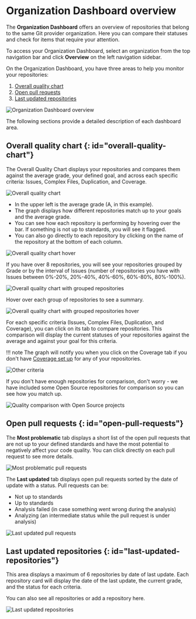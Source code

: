 # Organization Dashboard overview

The **Organization Dashboard** offers an overview of repositories that belong to the same Git provider organization. Here you can compare their statuses and check for items that require your attention.

To access your Organization Dashboard, select an organization from the top navigation bar and click **Overview** on the left navigation sidebar.

On the Organization Dashboard, you have three areas to help you monitor your repositories:

1.  [Overall quality chart](#overall-quality-chart)
1.  [Open pull requests](#open-pull-requests)
1.  [Last updated repositories](#last-updated-repositories)

![Organization Dashboard overview](images/organization-dashboard-overview.png)

The following sections provide a detailed description of each dashboard area.

## Overall quality chart {: id="overall-quality-chart"}

The Overall Quality Chart displays your repositories and compares them against the average grade, your defined goal, and across each specific criteria: Issues, Complex Files, Duplication, and Coverage.

![Overall quality chart](images/organization-dashboard-overall-quality.png)

-   In the upper left is the average grade (A, in this example).
-   The graph displays how different repositories match up to your goals and the average grade.
-   You can see how each repository is performing by hovering over the bar. If something is not up to standards, you will see it flagged.
-   You can also go directly to each repository by clicking on the name of the repository at the bottom of each column.

![Overall quality chart hover](images/organization-dashboard-overall-quality-hover.png)

If you have over 8 repositories, you will see your repositories grouped by Grade or by the interval of Issues (number of repositories you have with Issues between 0%-20%, 20%-40%, 40%-60%, 60%-80%, 80%-100%).

![Overall quality chart with grouped repositories](images/organization-dashboard-overall-quality-grouped.png)

Hover over each group of repositories to see a summary.

![Overall quality chart with grouped repositories hover](images/organization-dashboard-overall-quality-grouped-hover.png)

For each specific criteria (Issues, Complex Files, Duplication, and Coverage), you can click on its tab to compare repositories. This comparison will display the current statuses of your repositories against the average and against your goal for this criteria.

!!! note
    The graph will notify you when you click on the Coverage tab if you don't have [Coverage set up](../repositories-configure/coverage.md) for any of your repositories.

![Other criteria](images/organization-dashboard-other-criteria.png)

If you don't have enough repositories for comparison, don't worry - we have included some Open Source repositories for comparison so you can see how you match up.

![Quality comparison with Open Source projects](images/organization-dashboard-overall-quality-open-source.png)

## Open pull requests {: id="open-pull-requests"}

The **Most problematic** tab displays a short list of the open pull requests that are not up to your defined standards and have the most potential to negatively affect your code quality. You can click directly on each pull request to see more details.

![Most problematic pull requests](images/organization-dashboard-prs-problematic.png)

The **Last updated** tab displays open pull requests sorted by the date of update with a status. Pull requests can be:

-   Not up to standards
-   Up to standards
-   Analysis failed (in case something went wrong during the analysis)
-   Analyzing (an intermediate status while the pull request is under analysis)

![Last updated pull requests](images/organization-dashboard-prs-last-updated.png)

## Last updated repositories {: id="last-updated-repositories"}

This area displays a maximum of 6 repositories by date of last update. Each repository card will display the date of the last update, the current grade, and the status for each criteria.

You can also see all repositories or add a repository here.

![Last updated repositories](images/organization-dashboard-repositories-last-updated.png)
